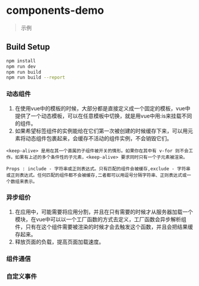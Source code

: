 # components-demo

> 示例

## Build Setup

``` bash
npm install
npm run dev
npm run build
npm run build --report
```
### 动态组件
  1. 在使用vue中的模板的时候，大部分都是直接定义成一个固定的模板，vue中提供了一个动态模板，可以在任意模板中切换，就是用vue中<component>用:is来挂载不同的组件。
  2. 如果希望标签组件的实例能给在它们第一次被创建的时候缓存下来，可以用<keep-alive>元素将动态组件包裹起来，会缓存不活动的组件实例，不会销毁它们。
    
    <keep-alive> 是用在其一个直属的子组件被开关的情形。如果你在其中有 v-for 则不会工作。如果有上述的多个条件性的子元素，<keep-alive> 要求同时只有一个子元素被渲染。

    Props : include - 字符串或正则表达式。只有匹配的组件会被缓存,exclude - 字符串或正则表达式。任何匹配的组件都不会被缓存,二者都可以用逗号分隔字符串、正则表达式或一个数组来表示。
    
### 异步组价
  1. 在应用中，可能需要将应用分割，并且在只有需要的时候才从服务器加载一个模块，在vue中可以以一个工厂函数的方式去定义，工厂函数会异步解析组件，只有在这个组件需要被渲染的时候才会去触发这个函数，并且会把结果缓存起来。
  2. 释放页面的负载，提高页面加载速度。
### 组件通信
### 自定义事件
